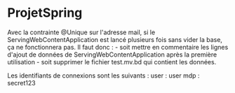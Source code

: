 # ProjetSpring

Avec la contrainte @Unique sur l'adresse mail, 
si le ServingWebContentApplication est lancé plusieurs fois sans vider la base, ça ne fonctionnera pas.
Il faut donc : 
          - soit mettre en commentaire les lignes d'ajout de données de ServingWebContentApplication après la première utilisation
          - soit supprimer le fichier test.mv.bd qui contient les données.
          
          
Les identifiants de connexions sont les suivants :
  user : user
  mdp : secret123
